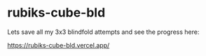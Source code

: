 # rubiks-cube-bld

Lets save all my 3x3 blindfold attempts and see the progress here:

https://rubiks-cube-bld.vercel.app/
